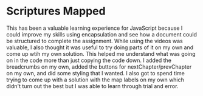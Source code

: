 # Scriptures Mapped

This has been a valuable learning experience for JavaScript because I could improve my skills using
encapsulation and see how a document could be structured to complete the assignment. While using the videos
was valuable, I also thought it was useful to try doing parts of it on my own and come up wtih my own
solution. This helped me understand what was going on in the code more than just copying the code down.
I added the breadcrumbs on my own, added the buttons for nextChapter/prevChapter on my own, and did some
styling that I wanted. I also got to spend time trying to come up with a solution with the map labels
on my own which didn't turn out the best but I was able to learn through trial and error.


